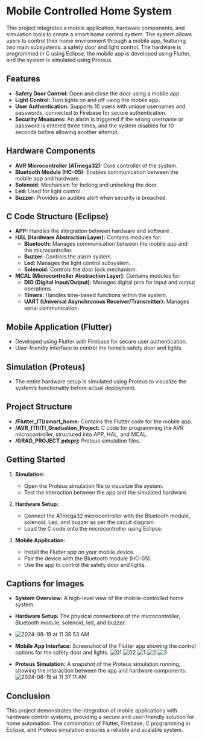 # Mobile Controlled Home System

This project integrates a mobile application, hardware components, and simulation tools to create a smart home control system. The system allows users to control their home environment through a mobile app, featuring two main subsystems: a safety door and light control. The hardware is programmed in C using Eclipse, the mobile app is developed using Flutter, and the system is simulated using Proteus.

## Features
- **Safety Door Control:** Open and close the door using a mobile app.
- **Light Control:** Turn lights on and off using the mobile app.
- **User Authentication:** Supports 10 users with unique usernames and passwords, connected to Firebase for secure authentication.
- **Security Measures:** An alarm is triggered if the wrong username or password is entered three times, and the system disables for 10 seconds before allowing another attempt.

## Hardware Components
- **AVR Microcontroller (ATmega32):** Core controller of the system.
- **Bluetooth Module (HC-05):** Enables communication between the mobile app and hardware.
- **Solenoid:** Mechanism for locking and unlocking the door.
- **Led:** Used for light control.
- **Buzzer:** Provides an audible alert when security is breached.

## C Code Structure (Eclipse)
- **APP:** Handles the integration between hardware and software .
- **HAL (Hardware Abstraction Layer):** Contains modules for:
  - **Bluetooth:** Manages communication between the mobile app and the microcontroller.
  - **Buzzer:** Controls the alarm system.
  - **Led:** Manages the light control subsystem.
  - **Solenoid:** Controls the door lock mechanism.
- **MCAL (Microcontroller Abstraction Layer):** Contains modules for:
  - **DIO (Digital Input/Output):** Manages digital pins for input and output operations.
  - **Timers:** Handles time-based functions within the system.
  - **UART (Universal Asynchronous Receiver/Transmitter):** Manages serial communication.

## Mobile Application (Flutter)
- Developed using Flutter with Firebase for secure user authentication.
- User-friendly interface to control the home’s safety door and lights.

## Simulation (Proteus)
- The entire hardware setup is simulated using Proteus to visualize the system’s functionality before actual deployment.

## Project Structure
- **/Flutter_ITI/smart_home:** Contains the Flutter code for the mobile app.
- **/AVR_ITI\ITI_Graduation_Project:** C code for programming the AVR microcontroller, structured into APP, HAL, and MCAL.
- **/GRAD_PROJECT.pdsprj:** Proteus simulation files.

## Getting Started
1. **Simulation:**
   - Open the Proteus simulation file to visualize the system.
   - Test the interaction between the app and the simulated hardware.
     
2. **Hardware Setup:**
   - Connect the ATmega32 microcontroller with the Bluetooth module, solenoid, Led, and buzzer as per the circuit diagram.
   - Load the C code onto the microcontroller using Eclipse.

3. **Mobile Application:**
   - Install the Flutter app on your mobile device.
   - Pair the device with the Bluetooth module (HC-05).
   - Use the app to control the safety door and lights.

## Captions for Images
- **System Overview:** A high-level view of the mobile-controlled home system.
- **Hardware Setup:** The physical connections of the microcontroller, Bluetooth module, solenoid, led, and buzzer.
- ![2024-08-19 at 11 38 53 AM](https://github.com/user-attachments/assets/ac60714d-0f33-4f0a-8c3e-a708184f5c16)
  
- **Mobile App Interface:** Screenshot of the Flutter app showing the control options for the safety door and lights.
![01](https://github.com/user-attachments/assets/0df16e7f-1ee5-4c2e-9c4a-f0967f730023)
![02](https://github.com/user-attachments/assets/a94e42c0-34e8-4756-bb4e-395492514f05)
![1](https://github.com/user-attachments/assets/ad395038-61d4-44c7-9e7a-8a52bbd3c48e)
![2](https://github.com/user-attachments/assets/49211be7-c85e-45cc-b2ac-145406991ad0)
![3](https://github.com/user-attachments/assets/89f8ea6c-f35c-4485-b130-8e657276365b)

- **Proteus Simulation:** A snapshot of the Proteus simulation running, showing the interaction between the app and hardware components.
![2024-08-19 at 11 37 11 AM](https://github.com/user-attachments/assets/e92df5d3-41f9-4909-adfe-7322f815a8c7)

## Conclusion
This project demonstrates the integration of mobile applications with hardware control systems, providing a secure and user-friendly solution for home automation. The combination of Flutter, Firebase, C programming in Eclipse, and Proteus simulation ensures a reliable and scalable system.
